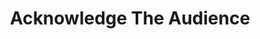 ---
pid: ch443
title: Acknowledge The Audience
location_transcription: Avenue of the Arts or where people will understand it
coordinates: "[-75.164377401799, 39.948799327728]"
zipcode: '19121'
gen_neighborhood: North Philadelphia
neighborhood: Brewerytown
outside_phl: 
age: '20'
age_range: 20-29
instagram: 
image_file_name: ch_443.jpg
proposal_transcription: A wall with the roman numeral //4//, the wall is cracked,
  Breaking the 4th wall
topic: 
topic_summary: '0'
type: Sculpture Statue
keywords_other: 
credit: Travis Copenhaver
image_labels: 
twitter: yungTravisty
facebook: 
permalink: "/monuments/ch443/"
layout: item-page
---